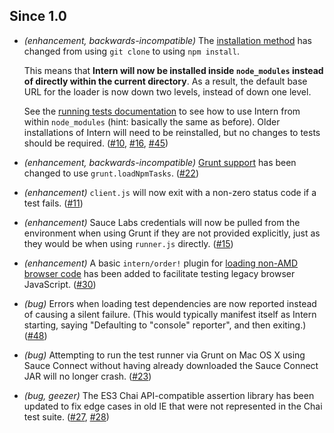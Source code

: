 ## Since 1.0

* *(enhancement, backwards-incompatible)* The [installation method](https://github.com/theintern/intern#quick-start) has changed from using `git clone` to using `npm install`.

  This means that **Intern will now be installed inside `node_modules` instead of directly within the current directory**. As a result, the default base URL for the loader is now down two levels, instead of down one level.

  See the [running tests documentation](Running-Tests) to see how to use Intern from within `node_modules` (hint: basically the same as before). Older installations of Intern will need to be reinstalled, but no changes to tests should be required. ([#10](https://github.com/theintern/intern/issues/10), [#16](https://github.com/theintern/intern/issues/16), [#45](https://github.com/theintern/intern/issues/45))
* *(enhancement, backwards-incompatible)* [Grunt support](Using-Intern-with-Grunt) has been changed to use `grunt.loadNpmTasks`. ([#22](https://github.com/theintern/intern/issues/22))
* *(enhancement)* `client.js` will now exit with a non-zero status code if a test fails. ([#11](https://github.com/theintern/intern/issues/11))
* *(enhancement)* Sauce Labs credentials will now be pulled from the environment when using Grunt if they are not provided explicitly, just as they would be when using `runner.js` directly. ([#15](https://github.com/theintern/intern/issues/15))
* *(enhancement)* A basic `intern/order!` plugin for [loading non-AMD browser code](Writing-Tests#browser-code) has been added to facilitate testing legacy browser JavaScript. ([#30](https://github.com/theintern/intern/issues/30))
* *(bug)* Errors when loading test dependencies are now reported instead of causing a silent failure. (This would typically manifest itself as Intern starting, saying "Defaulting to "console" reporter", and then exiting.) ([#48](https://github.com/theintern/intern/issues/48))
* *(bug)* Attempting to run the test runner via Grunt on Mac OS X using Sauce Connect without having already downloaded the Sauce Connect JAR will no longer crash. ([#23](https://github.com/theintern/intern/issues/23))
* *(bug, geezer)* The ES3 Chai API-compatible assertion library has been updated to fix edge cases in old IE that were not represented in the Chai test suite. ([#27](https://github.com/theintern/intern/issues/27), [#28](https://github.com/theintern/intern/issues/28))